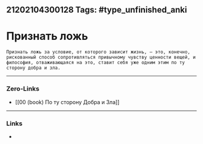 21202104300128
Tags: #type_unfinished_anki 
---
# Признать ложь

    Признать ложь за условие, от которого зависит жизнь, – это, конечно, рискованный способ сопротивляться привычному чувству ценности вещей, и философия, отваживающаяся на это, ставит себя уже одним этим по ту сторону добра и зла.

---
### Zero-Links
- [[00 (book) По ту сторону Добра и Зла]]
---
### Links
-